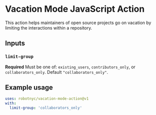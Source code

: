 # Vacation Mode JavaScript Action

This action helps maintainers of open source projects go on vacation by limiting the interactions within a repository.

## Inputs

### `limit-group`

**Required** Must be one of: `existing_users`, `contributors_only`, or `collaborators_only`. Default `"collaborators_only"`.

## Example usage

```yaml
uses: robotnyc/vacation-mode-action@v1
with:
  limit-group: 'collaborators_only'
```
